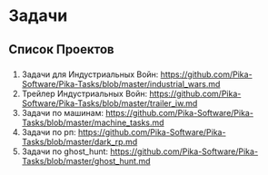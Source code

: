 # Задачи
## Список Проектов
###
1. Задачи для Индустриальных Войн: https://github.com/Pika-Software/Pika-Tasks/blob/master/industrial_wars.md
2. Трейлер Индустриальных Войн: https://github.com/Pika-Software/Pika-Tasks/blob/master/trailer_iw.md
3. Задачи по машинам: https://github.com/Pika-Software/Pika-Tasks/blob/master/machine_tasks.md
4. Задачи по рп: https://github.com/Pika-Software/Pika-Tasks/blob/master/dark_rp.md
5. Задачи по ghost_hunt: https://github.com/Pika-Software/Pika-Tasks/blob/master/ghost_hunt.md

###
